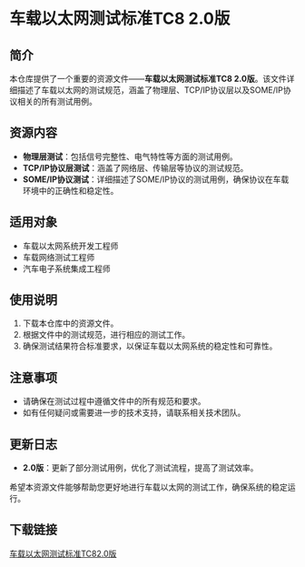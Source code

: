 # 车载以太网测试标准TC8 2.0版

## 简介
本仓库提供了一个重要的资源文件——**车载以太网测试标准TC8 2.0版**。该文件详细描述了车载以太网的测试规范，涵盖了物理层、TCP/IP协议层以及SOME/IP协议相关的所有测试用例。

## 资源内容
- **物理层测试**：包括信号完整性、电气特性等方面的测试用例。
- **TCP/IP协议层测试**：涵盖了网络层、传输层等协议的测试规范。
- **SOME/IP协议测试**：详细描述了SOME/IP协议的测试用例，确保协议在车载环境中的正确性和稳定性。

## 适用对象
- 车载以太网系统开发工程师
- 车载网络测试工程师
- 汽车电子系统集成工程师

## 使用说明
1. 下载本仓库中的资源文件。
2. 根据文件中的测试规范，进行相应的测试工作。
3. 确保测试结果符合标准要求，以保证车载以太网系统的稳定性和可靠性。

## 注意事项
- 请确保在测试过程中遵循文件中的所有规范和要求。
- 如有任何疑问或需要进一步的技术支持，请联系相关技术团队。

## 更新日志
- **2.0版**：更新了部分测试用例，优化了测试流程，提高了测试效率。

希望本资源文件能够帮助您更好地进行车载以太网的测试工作，确保系统的稳定运行。

## 下载链接

[车载以太网测试标准TC82.0版](https://pan.quark.cn/s/44603f53e09f)